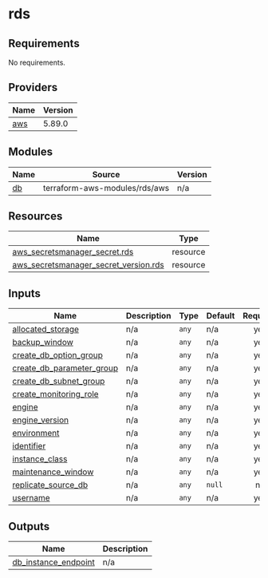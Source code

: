# rds

<!-- BEGIN_TF_DOCS -->
## Requirements

No requirements.

## Providers

| Name | Version |
|------|---------|
| <a name="provider_aws"></a> [aws](#provider\_aws) | 5.89.0 |

## Modules

| Name | Source | Version |
|------|--------|---------|
| <a name="module_db"></a> [db](#module\_db) | terraform-aws-modules/rds/aws | n/a |

## Resources

| Name | Type |
|------|------|
| [aws_secretsmanager_secret.rds](https://registry.terraform.io/providers/hashicorp/aws/latest/docs/resources/secretsmanager_secret) | resource |
| [aws_secretsmanager_secret_version.rds](https://registry.terraform.io/providers/hashicorp/aws/latest/docs/resources/secretsmanager_secret_version) | resource |

## Inputs

| Name | Description | Type | Default | Required |
|------|-------------|------|---------|:--------:|
| <a name="input_allocated_storage"></a> [allocated\_storage](#input\_allocated\_storage) | n/a | `any` | n/a | yes |
| <a name="input_backup_window"></a> [backup\_window](#input\_backup\_window) | n/a | `any` | n/a | yes |
| <a name="input_create_db_option_group"></a> [create\_db\_option\_group](#input\_create\_db\_option\_group) | n/a | `any` | n/a | yes |
| <a name="input_create_db_parameter_group"></a> [create\_db\_parameter\_group](#input\_create\_db\_parameter\_group) | n/a | `any` | n/a | yes |
| <a name="input_create_db_subnet_group"></a> [create\_db\_subnet\_group](#input\_create\_db\_subnet\_group) | n/a | `any` | n/a | yes |
| <a name="input_create_monitoring_role"></a> [create\_monitoring\_role](#input\_create\_monitoring\_role) | n/a | `any` | n/a | yes |
| <a name="input_engine"></a> [engine](#input\_engine) | n/a | `any` | n/a | yes |
| <a name="input_engine_version"></a> [engine\_version](#input\_engine\_version) | n/a | `any` | n/a | yes |
| <a name="input_environment"></a> [environment](#input\_environment) | n/a | `any` | n/a | yes |
| <a name="input_identifier"></a> [identifier](#input\_identifier) | n/a | `any` | n/a | yes |
| <a name="input_instance_class"></a> [instance\_class](#input\_instance\_class) | n/a | `any` | n/a | yes |
| <a name="input_maintenance_window"></a> [maintenance\_window](#input\_maintenance\_window) | n/a | `any` | n/a | yes |
| <a name="input_replicate_source_db"></a> [replicate\_source\_db](#input\_replicate\_source\_db) | n/a | `any` | `null` | no |
| <a name="input_username"></a> [username](#input\_username) | n/a | `any` | n/a | yes |

## Outputs

| Name | Description |
|------|-------------|
| <a name="output_db_instance_endpoint"></a> [db\_instance\_endpoint](#output\_db\_instance\_endpoint) | n/a |
<!-- END_TF_DOCS -->
